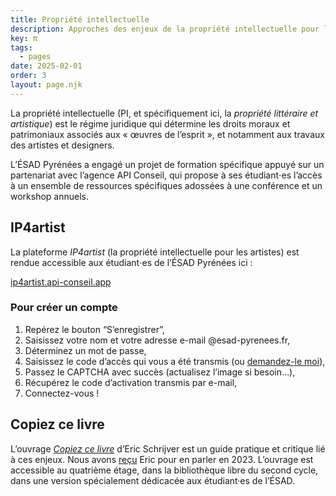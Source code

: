 ```yaml
---
title: Propriété intellectuelle
description: Approches des enjeux de la propriété intellectuelle pour les artistes, designers et étudiant⋅es en école d’art
key: π
tags: 
  - pages
date: 2025-02-01
order: 3
layout: page.njk
---
```


La propriété intellectuelle (PI, et spécifiquement ici, la _propriété littéraire et artistique_) est le régime juridique qui détermine les droits moraux et patrimoniaux associés aux « œuvres de l’esprit », et notamment aux travaux des artistes et designers. 

L’ÉSAD Pyrénées a engagé un projet de formation spécifique appuyé sur un partenariat avec l’agence API Conseil, qui propose à ses étudiant⋅es l’accès à un ensemble de ressources spécifiques adossées à une conférence et un workshop annuels.

## IP4artist

La plateforme _IP4artist_ (la propriété intellectuelle pour les artistes) est rendue accessible aux étudiant⋅es de l’ÉSAD Pyrénées ici :

[ip4artist.api-conseil.app](https://ip4artist.api-conseil.app)

### Pour créer un compte 

1. Repérez le bouton “S’enregistrer”,
2. Saisissez votre nom et votre adresse e-mail @esad-pyrenees.fr,
3. Déterminez un mot de passe,
4. Saisissez le code d’accès qui vous a été transmis (ou [demandez-le moi](mailto:julien.bidoret@esad-pyrenees.fr)),
5. Passez le CAPTCHA avec succès (actualisez l’image si besoin…),
6. Récupérez le code d’activation transmis par e-mail,
7. Connectez-vous !

## Copiez ce livre

L’ouvrage [_Copiez ce livre_](https://www.lespressesdureel.com/ouvrage.php?id=10593&menu=0) d’Eric Schrijver est un guide pratique et critique lié à ces enjeux. Nous avons [reçu](../2324/copiezcelivre/) Eric pour en parler en 2023. L’ouvrage est accessible au quatrième étage, dans la bibliothèque libre du second cycle, dans une version spécialement dédicacée aux étudiant·es de l’ÉSAD.
